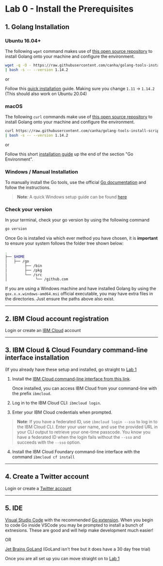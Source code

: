 # Lab 0 - Install the Prerequisites

## 1. Golang Installation

### Ubuntu 16.04+
The following `wget` command makes use of [this open source repository](https://github.com/canha/golang-tools-install-script) to install Golang onto your machine and configure the environment.

```bash
wget -q -O - https://raw.githubusercontent.com/canha/golang-tools-install-script/master/goinstall.sh \
| bash -s -- --version 1.14.2
```

or

Follow this [quick installation](https://medium.com/better-programming/install-go-1-11-on-ubuntu-18-04-16-04-lts-8c098c503c5f) guide. Making sure you change `1.11` -> `1.14.2` (This should also work on Ubuntu 20.04)

### macOS

The following `curl` commands make use of [this open source repository](https://github.com/canha/golang-tools-install-script) to install Golang onto your machine and configure the environment.

```bash
curl https://raw.githubusercontent.com/canha/golang-tools-install-script/master/goinstall.sh \
| bash -s -- --version 1.14.2
```

or

Follow this short [installation guide](https://quii.gitbook.io/learn-go-with-tests/go-fundamentals/install-go) up the end of the section "Go Environment".

### Windows / Manual Installation

To manually install the Go tools, use the official [Go documentation](https://golang.org/doc/install) and follow the instructions.

> **Note**: A quick Windows setup guide can be found [here](https://www.geeksforgeeks.org/how-to-install-go-on-windows/)

### Check your version

In your terminal, check your go version by using the following command

```bash
go version
```

Once Go is installed via which ever method you have chosen, it is **important** to ensure your system follows the folder tree shown below:

```bash
.
├── $HOME
│   ├── /go
│        ├── /bin
│        ├── /pkg
│        └── /src
│             └── /github.com
```

If you are using a Windows machine and have installed Golang by using the `gox.x.x.windows-amd64.msi` official executable, you may have extra files in the directories. Just ensure the paths above also exist.

---

## 2. IBM Cloud account registration

Login or create an [IBM Cloud](https://cloud.ibm.com/login) account

---

## 3. IBM Cloud & Cloud Foundary command-line interface installation

(If you already have these setup and installed, go straight to [Lab 1](./lab-1.md)

1. Install the [IBM Cloud command-line interface from this link](https://cloud.ibm.com/docs/cli?topic=cloud-cli-install-ibmcloud-cli).

   Once installed, you can access IBM Cloud from your command-line with the prefix `ibmcloud`.

2. Log in to the IBM Cloud CLI: `ibmcloud login`.
3. Enter your IBM Cloud credentials when prompted.

> **Note**: If you have a federated ID, use `ibmcloud login --sso` to log in to the IBM Cloud CLI. Enter your user name, and use the provided URL in your CLI output to retrieve your one-time passcode. You know you have a federated ID when the login fails without the `--sso` and succeeds with the `--sso` option.

4. Install the IBM Cloud Foundary command-line interface with the command `ibmcloud cf install`

---

## 4. Create a Twitter account

Login or create a [Twitter account](https://twitter.com/?login)

---

## 5. IDE

[Visual Studio Code](https://code.visualstudio.com/) with the recommended [Go extension](https://code.visualstudio.com/docs/languages/go). When you begin to code Go inside VSCode you may be prompted to install a bunch of extnesions. These are good and will help make development much easier!

OR

[Jet Brains GoLand](https://www.jetbrains.com/go/download/#section=mac) (GoLand isn't free but it does have a 30 day free trial)

Once you are all set up you can move straight on to [Lab 1](./lab-1.md)
